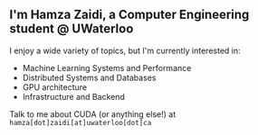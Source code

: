 ## I'm Hamza Zaidi, a Computer Engineering student @ UWaterloo

I enjoy a wide variety of topics, but I'm currently interested in:
- Machine Learning Systems and Performance
- Distributed Systems and Databases
- GPU architecture
- Infrastructure and Backend

Talk to me about CUDA (or anything else!) at `hamza[dot]zaidi[at]uwaterloo[dot]ca`
